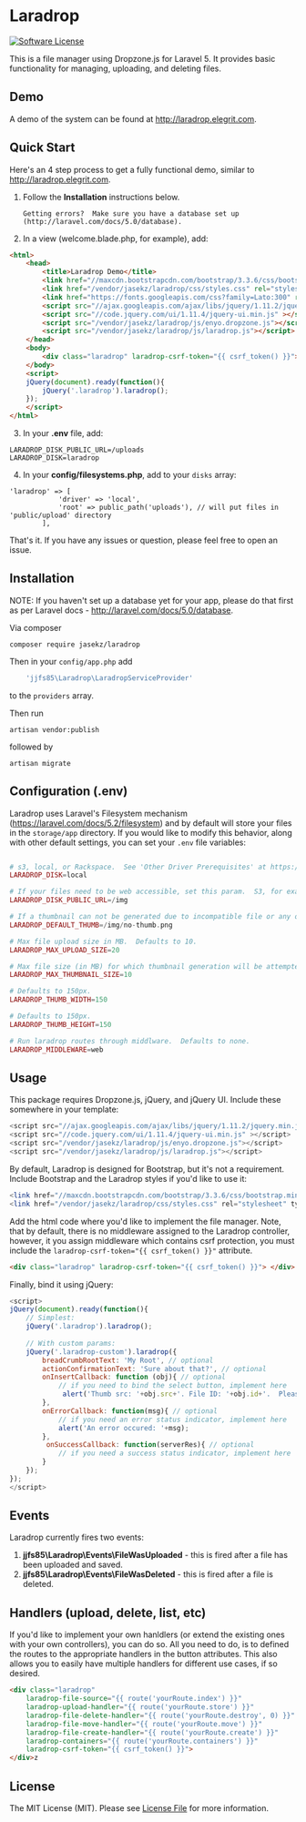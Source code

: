 # Laradrop

[![Software License][ico-license]](LICENSE.md)


This is a file manager using Dropzone.js for Laravel 5.  It provides basic functionality for managing, uploading,
and deleting files.

## Demo
A demo of the system can be found at http://laradrop.elegrit.com.

## Quick Start
Here's an 4 step process to get a fully functional demo, similar to http://laradrop.elegrit.com.


1)  Follow the **Installation**  instructions below.
    
        Getting errors?  Make sure you have a database set up (http://laravel.com/docs/5.0/database).
        
2) In a view (welcome.blade.php, for example), add:  
```html
<html>
    <head>
        <title>Laradrop Demo</title>
        <link href="//maxcdn.bootstrapcdn.com/bootstrap/3.3.6/css/bootstrap.min.css" rel="stylesheet" type="text/css">
        <link href="/vendor/jasekz/laradrop/css/styles.css" rel="stylesheet" type="text/css">
        <link href="https://fonts.googleapis.com/css?family=Lato:300" rel="stylesheet" type="text/css">
        <script src="//ajax.googleapis.com/ajax/libs/jquery/1.11.2/jquery.min.js"></script>
        <script src="//code.jquery.com/ui/1.11.4/jquery-ui.min.js" ></script>
        <script src="/vendor/jasekz/laradrop/js/enyo.dropzone.js"></script>
        <script src="/vendor/jasekz/laradrop/js/laradrop.js"></script>
    </head>
    <body>
        <div class="laradrop" laradrop-csrf-token="{{ csrf_token() }}"> </div>
    </body>
    <script>
    jQuery(document).ready(function(){
        jQuery('.laradrop').laradrop();
    });
    </script>
</html>
```

3) In your **.env** file, add:

```
LARADROP_DISK_PUBLIC_URL=/uploads
LARADROP_DISK=laradrop
```
4) In your **config/filesystems.php**, add to your `disks` array:
```
'laradrop' => [
            'driver' => 'local',
            'root' => public_path('uploads'), // will put files in 'public/upload' directory
        ],
```
That's it.  If you have any issues or question, please feel free to open an issue.

## Installation

NOTE: If you haven't set up a database yet for your app, please do that first as per Laravel docs -  http://laravel.com/docs/5.0/database.

Via composer
```
composer require jasekz/laradrop
```

Then in your `config/app.php` add 
```php
    'jjfs85\Laradrop\LaradropServiceProvider'
```    
to the `providers` array.

Then run 

    artisan vendor:publish
    
followed by

    artisan migrate

## Configuration (.env)

Laradrop uses Laravel's Filesystem mechanism (https://laravel.com/docs/5.2/filesystem) and by default will store your 
files in the `storage/app` directory.  If you would like to modify this behavior, along with other default settings, you can set your `.env` file variables:
```php

# s3, local, or Rackspace.  See 'Other Driver Prerequisites' at https://laravel.com/docs/5.2/filesystem.  Defaults to 'local'
LARADROP_DISK=local 

# If your files need to be web accessible, set this param.  S3, for example, would be 'https://s3.amazonaws.com/my-bucket'.  Defaults to the web root (public).
LARADROP_DISK_PUBLIC_URL=/img 

# If a thumbnail can not be generated due to incompatible file or any other reason, what image do you want to use? Defaults to 'vendor/jasekz/laradrop/img/genericThumbs/no-thumb.png'
LARADROP_DEFAULT_THUMB=/img/no-thumb.png

# Max file upload size in MB.  Defaults to 10.
LARADROP_MAX_UPLOAD_SIZE=20

# Max file size (in MB) for which thumbnail generation will be attempted.  If your server has an issue processing thumbs, you can lower this value.  Defaults to 10.
LARADROP_MAX_THUMBNAIL_SIZE=10

# Defaults to 150px.
LARADROP_THUMB_WIDTH=150

# Defaults to 150px.
LARADROP_THUMB_HEIGHT=150

# Run laradrop routes through middlware.  Defaults to none.
LARADROP_MIDDLEWARE=web
```
## Usage
This package requires Dropzone.js, jQuery, and jQuery UI.  Include these somewhere in your template:
``` php
<script src="//ajax.googleapis.com/ajax/libs/jquery/1.11.2/jquery.min.js"></script>
<script src="//code.jquery.com/ui/1.11.4/jquery-ui.min.js" ></script>
<script src="/vendor/jasekz/laradrop/js/enyo.dropzone.js"></script>
<script src="/vendor/jasekz/laradrop/js/laradrop.js"></script>
```

By default, Laradrop is designed for Bootstrap, but it's not a requirement.  Include Bootstrap and the Laradrop styles if you'd like to use it:
``` php
<link href="//maxcdn.bootstrapcdn.com/bootstrap/3.3.6/css/bootstrap.min.css" rel="stylesheet" type="text/css">
<link href="/vendor/jasekz/laradrop/css/styles.css" rel="stylesheet" type="text/css">
```


Add the html code where you'd like to implement the file manager.  Note, that by default, there is no middleware assigned to the Laradrop controller, however, it you assign middleware which contains csrf protection, you must include the `laradrop-csrf-token="{{ csrf_token() }}"` attribute.
``` html
<div class="laradrop" laradrop-csrf-token="{{ csrf_token() }}"> </div>
```

Finally, bind it using jQuery:
```javascript
<script>
jQuery(document).ready(function(){
    // Simplest:
    jQuery('.laradrop').laradrop();
    
    // With custom params:
    jQuery('.laradrop-custom').laradrop({
        breadCrumbRootText: 'My Root', // optional 
        actionConfirmationText: 'Sure about that?', // optional
        onInsertCallback: function (obj){ // optional 
            // if you need to bind the select button, implement here
             alert('Thumb src: '+obj.src+'. File ID: '+obj.id+'.  Please implement onInsertCallback().');
        },
        onErrorCallback: function(msg){ // optional
            // if you need an error status indicator, implement here
            alert('An error occured: '+msg);
        },
         onSuccessCallback: function(serverRes){ // optional
            // if you need a success status indicator, implement here
        }
    }); 
});
</script>
```

## Events
Laradrop currently fires two events:

1. **jjfs85\Laradrop\Events\FileWasUploaded** - this is fired after a file has been uploaded and saved.
2. **jjfs85\Laradrop\Events\FileWasDeleted** - this is fired after a file is deleted.

## Handlers (upload, delete, list, etc)
If you'd like to implement your own hanldlers (or extend the existing ones with your own controllers), you can do so.  All you need to do, is to defined the routes to the appropriate handlers in the button attributes.  This also allows you to easily have multiple handlers for different use cases, if so desired.
``` html
<div class="laradrop"
    laradrop-file-source="{{ route('yourRoute.index') }}" 
    laradrop-upload-handler="{{ route('yourRoute.store') }}"
    laradrop-file-delete-handler="{{ route('yourRoute.destroy', 0) }}"
    laradrop-file-move-handler="{{ route('yourRoute.move') }}"
    laradrop-file-create-handler="{{ route('yourRoute.create') }}"
    laradrop-containers="{{ route('yourRoute.containers') }}"
    laradrop-csrf-token="{{ csrf_token() }}">
</div>z
```


## License

The MIT License (MIT). Please see [License File](LICENSE.md) for more information.



[ico-license]: https://img.shields.io/badge/license-MIT-brightgreen.svg?style=flat-square

